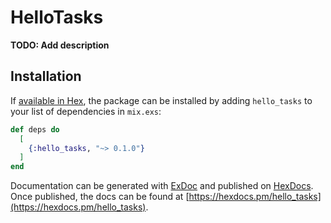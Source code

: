 # HelloTasks

**TODO: Add description**

## Installation

If [available in Hex](https://hex.pm/docs/publish), the package can be installed
by adding `hello_tasks` to your list of dependencies in `mix.exs`:

```elixir
def deps do
  [
    {:hello_tasks, "~> 0.1.0"}
  ]
end
```

Documentation can be generated with [ExDoc](https://github.com/elixir-lang/ex_doc)
and published on [HexDocs](https://hexdocs.pm). Once published, the docs can
be found at [https://hexdocs.pm/hello_tasks](https://hexdocs.pm/hello_tasks).

